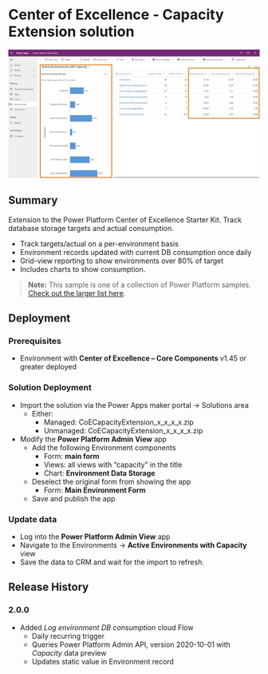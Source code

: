 # Center of Excellence - Capacity Extension solution

![Image environment storage with chart](./ppcoe-screenshot.png)

## Summary

Extension to the Power Platform Center of Excellence Starter Kit. Track database storage targets and actual consumption.

- Track targets/actual on a per-environment basis
- Environment records updated with current DB consumption once daily
- Grid-view reporting to show environments over 80% of target
- Includes charts to show consumption.

> **Note:** This sample is one of a collection of Power Platform samples.
> [Check out the larger list here](../../README.md#Sample-Solutions).

## Deployment

### Prerequisites

- Environment with **Center of Excellence – Core Components** v1.45 or greater deployed

### Solution Deployment

- Import the solution via the Power Apps maker portal -> Solutions area
  - Either:
    - Managed: CoECapacityExtension_x_x_x_x.zip
    - Unmanaged: CoECapacityExtension_x_x_x_x.zip
- Modify the **Power Platform Admin View** app
  - Add the following Environment components
    - Form: **main form**
    - Views: all views with “capacity” in the title
    - Chart: **Environment Data Storage**
  - Deselect the original form from showing the app
    - Form: **Main Environment Form**
  - Save and publish the app

### Update data

- Log into the **Power Platform Admin View** app
- Navigate to the Environments -> **Active Environments with Capacity** view
- Save the data to CRM and wait for the import to refresh.

## Release History

### 2.0.0

- Added *Log environment DB consumption* cloud Flow
  - Daily recurring trigger
  - Queries Power Platform Admin API, version 2020-10-01 with *Capacity* data preview
  - Updates static value in Environment record
  